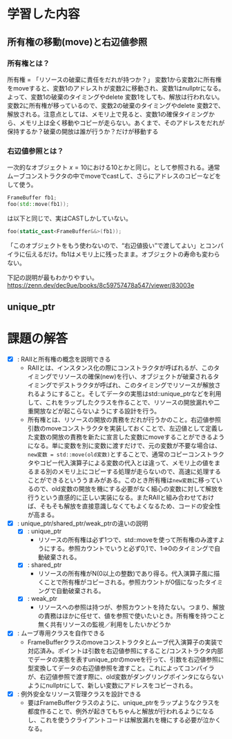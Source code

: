 # 学習した内容
## 所有権の移動(move)と右辺値参照
### 所有権とは？
所有権 = 「リソースの破棄に責任をだれが持つか？」
変数1から変数2に所有権をmoveすると、変数1のアドレスｈが変数2に移動され、変数1はnullptrになる。よって、変数1の破棄のタイミングやdelete 変数1をしても、解放は行われない。変数2に所有権が移っているので、変数2の破棄のタイミングやdelete 変数2で、解放される。注意点としては、メモリ上で見ると、変数1の確保タイミングから、メモリ上は全く移動やコピーが走らない。あくまで、そのアドレスをだれが保持するか？破棄の開放は誰が行うか？だけが移動する

### 右辺値参照とは？
一次的なオブジェクト $x = 10$における10とかと同じ。として参照される。通常ムーブコンストラクタの中でmoveでcastして、さらにアドレスのコピーなどをして使う。
``` C++
FrameBuffer fb1;
foo(std::move(fb1));
```
は以下と同じで、実はCASTしかしていない。
``` C++ 
foo(static_cast<FrameBuffer&&>(fb1));
```
「このオブジェクトをもう使わないので、“右辺値扱い”で渡してよい」とコンパイラに伝えるだけ。fb1はメモリ上に残ったまま。オブジェクトの寿命も変わらない。

下記の説明が最もわかりやすい。
https://zenn.dev/dec9ue/books/8c59757478a547/viewer/83003e

## unique_ptr


# 課題の解答
- [x] : RAIIと所有権の概念を説明できる
  - RAIIとは、インスタンス化の際にコンストラクタが呼ばれるが、このタイミングでリソースの確保(new)を行い、オブジェクトが破棄されるタイミングでデストラクタが呼ばれ、このタイミングでリソースが解放されるようにすること。そしてデータの実態はstd::unique_ptrなどを利用して、これをラップしたクラスを作ることで、リソースの開放漏れや二重開放などが起こらないようにする設計を行う。
  - 所有権とは、リソースの開放の責務をだれが行うかのこと。右辺値参照引数のmoveコンストラクタを実装しておくことで、左辺値として定義した変数の開放の責務を新たに宣言した変数にmoveすることができるようになる。単に変数を別に変数に渡すだけで、元の変数が不要な場合は、```new変数 = std::move(old変数)```とすることで、通常のコピーコンストラクタやコピー代入演算子による変数の代入とは違って、メモリ上の値をまるまる別のメモリ上にコピーする処理が走らないので、高速に処理することができるといううまみがある。このとき所有権は```new変数```に移っているので、old変数の開放を機にする必要がなく細心の変数に対して解放を行うという直感的に正しい実装になる。またRAIIと組み合わせておけば、そもそも解放を直接意識しなくてもよくなるため、コードの安全性が高まる。
- [x] : unique_ptr/shared_ptr/weak_ptrの違いの説明
  - [x] : unique_ptr
    - リソースの所有権は必ず1つで、std::moveを使って所有権のみ渡すようにする。参照カウントでいうと必ず0,1で、1⇒0のタイミングで自動破棄される。
  - [x] : shared_ptr
    - リソースの所有権がN(0以上の整数)であり得る。代入演算子風に描くことで所有権がコピーされる。参照カウントが0個になったタイミングで自動破棄される。
  - [x] : weak_ptr
    - リソースへの参照は持つが、参照カウントを持たない。つまり、解放の責務はほかに任せて、値を参照で使いたいとき。所有権を持つこと無く共有リソースの監視／利用をしたいかどうか 
- [x] : ムーブ専用クラスを自作できる
  - FrameBufferクラスのmoveコンストラクタとムーブ代入演算子の実装で対応済み。ポイントは引数を右辺値参照にすること/コンストラクタ内部でデータの実態を表すunique_ptrのmoveを行って、引数を右辺値参照に型変換してデータの右辺値参照を渡すこと。これによってコンパイラが、右辺値参照で渡す際に、old変数がダングリングポインタにならないようにnullptrにして、新しい変数にアドレスをコピーされる。
- [x] : 例外安全なリソース管理クラスを設計できる
  - 要はFrameBufferクラスのように、unique_ptrをラップようなクラスを都度作ることで、例外が起きてもちゃんと解放が行われるようになるし、これを使うクライアントコードは解放漏れを機にする必要が泣かくなる。
     